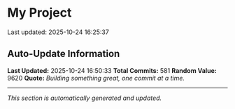 # My Project


Last updated: 2025-10-24 16:25:37












































































































































































































































































































































































































































































































































































































































































































































































































































































































































































































## Auto-Update Information

**Last Updated:** 2025-10-24 16:50:33
**Total Commits:** 581
**Random Value:** 9620
**Quote:** _Building something great, one commit at a time._

---
_This section is automatically generated and updated._